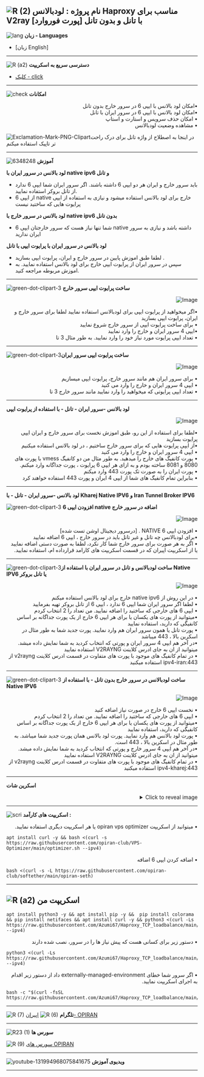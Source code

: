 ![R (2)](https://github.com/Azumi67/PrivateIP-Tunnel/assets/119934376/a064577c-9302-4f43-b3bf-3d4f84245a6f)
نام پروژه : لودبالانس Haproxy مناسب برای V2ray با تانل و بدون تانل  [پورت فوروارد]
---------------------------------------------------------------
![lang](https://github.com/Azumi67/PrivateIP-Tunnel/assets/119934376/627ecb66-0445-4c15-b2a0-59e02c7f7e09)
**زبان - Languages**

- [زبان English]
------------------------
![R (a2)](https://github.com/Azumi67/RTT-Wireguard/assets/119934376/3f64bfa8-3785-4a0b-beba-366b3cb73719)
**دسترسی سریع به اسکریپت**


- [کلیک - click](https://github.com/Azumi67/Haproxy_TCP_loadbalance#%D8%A7%D8%B3%DA%A9%D8%B1%DB%8C%D9%BE%D8%AA-%D9%85%D9%86)
------------------------
![check](https://github.com/Azumi67/PrivateIP-Tunnel/assets/119934376/13de8d36-dcfe-498b-9d99-440049c0cf14)
**امکانات**
 <div dir="rtl">&bull;امکان لود بالانس با ایپی 6 در سرور خارج بدون تانل</div>
 <div dir="rtl">&bull;امکان لود بالانس با ایپی 6 در سرور ایران با تانل</div>
 <div dir="rtl">&bull; امکان حذف سرویس و استارت و استاپ</div>
 <div dir="rtl">&bull; مشاهده وضعیت لودبالانس</div>

 

![Exclamation-Mark-PNG-Clipart](https://github.com/Azumi67/Haproxy_TCP_loadbalance/assets/119934376/a462de6d-be16-46dc-aaa8-c21a4c6df669)در اینجا به اصطلاح از واژه تانل برای درک راحت تر تاپیک استفاده میکنم

 
 ------------------------------------------------------
  
  ![6348248](https://github.com/Azumi67/PrivateIP-Tunnel/assets/119934376/398f8b07-65be-472e-9821-631f7b70f783)
**آموزش**

**لود بالانس در سرور ایران با native ipv6 و تانل**
- باید سرور خارج و ایران هر دو ایپی 6 داشته باشند. اگر سرور ایران شما ایپی 6 ندارد از تانل بروکر استفاده نمایید.
- از ایپی 6 native خارج برای لود بالانس استفاده میشود و نیازی به استفاده از ایپی پرایوت هایی که ساختید نیست


**لود بالانس در سرور خارج با native ipv6 بدون تانل**

- شما تنها نیاز هست که سرور خارجتان ایپی 6 native داشته باشد و نیازی به سرور ایران ندارید


**لود بالانس در سرور ایران با پرایوت ایپی با تانل**
  
 - لطفا طبق اموزش پایین در سرور خارج و ایران، پرایوت ایپی بسازید .
 - سپس در سرور ایران از پرایوت ایپی خارج برای لود بالانس استفاده نمایید. به اموزش مربوطه مراجعه کنید.
----------------------------------
![green-dot-clipart-3](https://github.com/Azumi67/6TO4-PrivateIP/assets/119934376/902a2efa-f48f-4048-bc2a-5be12143bef3) **ساخت پرایوت ایپی سرور خارج** 

 

 <p align="right">
  <img src="https://github.com/Azumi67/RTT-Wireguard/assets/119934376/bd974599-9dde-4377-9c06-480ebd7533ff" alt="Image" />
</p>
 <div dir="rtl">&bull;اگر میخواهید از پرایوت ایپی برای لودبالانس استفاده نمایید لطفا برای سرور خارج و ایران، پرایوت ایپی بسازید  </div>
  <div dir="rtl">&bull; برای ساخت پرایوت ایپی از سرور خارج شروع نمایید</div>
   <div dir="rtl">&bull;ایپی 4 سرور ایران و خارج را وارد نمایید </div>
    <div dir="rtl">&bull; تعداد ایپی پرایوت مورد نیاز خود را وارد نمایید. به طور مثال 3 تا</div>


----------------------

![green-dot-clipart-3](https://github.com/Azumi67/6TO4-PrivateIP/assets/119934376/49000de2-53b6-4c5c-888d-f1f397d77b92)**ساخت پرایوت ایپی سرور ایران**


<p align="right">
  <img src="https://github.com/Azumi67/RTT-Wireguard/assets/119934376/a331964f-acb1-4783-9f56-776b4cda0d74" alt="Image" />
</p>
 <div dir="rtl">&bull; برای سرور ایران هم مانند سرور خارج، پرایوت ایپی میسازیم</div>
 <div dir="rtl">&bull; ایپی 4 سرور ایران و خارج را وارد می کنید</div>
   <div dir="rtl">&bull; تعداد ایپی پرایوتی که میخواهید را وارد نمایید مانند سرور خارج 3 تا</div>

--------------------------------------
**لود بالانس -سرور ایران - تانل - با استفاده از پرایوت ایپی**

<p align="right">
  <img src="https://github.com/Azumi67/Haproxy_TCP_loadbalance/assets/119934376/0e51b7a3-23fe-40ca-8f0a-0e7fe99138f4" alt="Image" />
</p>
<div dir="rtl">&bull;لطفا برای استفاده از این رو، طبق اموزش نخست برای سرور خارج و ایران ایپی پرایوت بسازید</div>
 <div dir="rtl">&bull;از ایپی پرایوت هایی که برای سرور خارج ساختیم ، در لود بالانس استفاده میکنیم</div>
 <div dir="rtl">&bull; ایپی 4 سرور ایران و خارج را وارد می کنید</div>
 <div dir="rtl">&bull; پورت کانفیگ های خارج را میدهید. به طور مثال من دو کانفیگ vmess با پورت های 8080 و 8081 ساخته بودم و به ازای هر ایپی 6 پرایوت ، پورت جداگانه وارد میکنم. </div>
   <div dir="rtl">&bull; پورت ایران را به صورت تک پورت 443 وارد میکنم</div>
   <div dir="rtl">&bull; بنابراین تمام کانفیگ های شما از ایپی 4 ایران و پورت 443 استفاده خواهند کرد</div>
   
 ---------------------------------------
 

**لود بالانس -سرور ایران - تانل - با Kharej Native IPV6 و Iran Tunnel Broker IPV6**


![green-dot-clipart-3](https://github.com/Azumi67/6TO4-PrivateIP/assets/119934376/902a2efa-f48f-4048-bc2a-5be12143bef3) **افزودن ایپی 6 native اضافه در سرور خارج**

 

 <p align="right">
  <img src="https://github.com/Azumi67/Haproxy_TCP_loadbalance/assets/119934376/4e7bcf1c-275e-4226-9b5e-99d2f9b3bee3" alt="Image" />
</p>

 <div dir="rtl">&bull; افزودن ایپی 6 NATIVE . [درسرور دیجیتال اوشن تست شده] </div>
  <div dir="rtl">&bull;برای لودبالانس چه تانل و غیر تانل باید در سرور خارج ، ایپی 6 اضافه نمایید</div>
  <div dir="rtl">&bull; اگر به هر صورت برای سرور خارج شما کار نکرد، لطفا به صورت دستی اضافه نمایید یا از اسکریپت اپیران که در قسمت اسکریپت های کارامد قرارداده ام، استفاده نمایید.</div>


----------------------

![green-dot-clipart-3](https://github.com/Azumi67/6TO4-PrivateIP/assets/119934376/49000de2-53b6-4c5c-888d-f1f397d77b92)**ساخت 
 لودبالانس و تانل در سرور ایران با استفاده از Native IPV6 یا تانل بروکر**


<p align="right">
  <img src="https://github.com/Azumi67/Haproxy_TCP_loadbalance/assets/119934376/cd0f6394-b322-47eb-bb1c-a3c05009a0a7" alt="Image" />
</p>
<div dir="rtl">&bull; در این روش از native ipv6 خارج برای لود بالانس استفاده میکنم</div>
<div dir="rtl">&bull; لطفا اگر سرور ایران شما  ایپی 6 ندارد ، ایپی 6 از تانل بروکر تهیه بفرمایید</div>
 <div dir="rtl">&bull; ایپی 6 های خارجی که ساختید را اضافه نمایید. من تعداد را 2 انتخاب کردم</div>
 <div dir="rtl">&bull;میتوانید از پورت های یکسان یا برای هر ایپی 6 خارج از یک پورت جداگانه بر اساس کانفیگی که دارید، استفاده نمایید</div>
   <div dir="rtl">&bull; پورت تانل یا همون سرور ایران هم وارد نمایید. پورت جدید شما به طور مثال در اسکرین بالا ، 443 میباشد</div>
   <div dir="rtl">&bull;در آخر هم ایپی 4 سرور ایران و پورتی که انتخاب کردید به شما نمایش داده میشد. میتوانید از ان به جای ادرس کلاینت V2RAYNG استفاده نمایید</div>
  <div dir="rtl">&bull; در تمام کانفیگ های موجود با پورت های متفاوت در قسمت ادرس کلاینت v2rayng از ipv4-iran:443 استفاده میکنید</div>

--------------------------------------
![green-dot-clipart-3](https://github.com/Azumi67/6TO4-PrivateIP/assets/119934376/c14c77ec-dc4e-4c8a-bdc2-4dc4e42a1815) **ساخت لودبالانس در سرور خارج بدون تانل - با استفاده از Native IPV6**


<p align="right">
  <img src="https://github.com/Azumi67/Haproxy_TCP_loadbalance/assets/119934376/35a672d4-e084-46fd-9179-91647081c084" alt="Image" />
</p>
<div dir="rtl">&bull; نخست ایپی 6 خارج در صورت نیاز اضافه کنید</div>
 <div dir="rtl">&bull; ایپی 6 های خارجی که ساختید را اضافه نمایید. من تعداد را 2 انتخاب کردم</div>
 <div dir="rtl">&bull;میتوانید از پورت های یکسان یا برای هر ایپی 6 خارج از یک پورت جداگانه بر اساس کانفیگی که دارید، استفاده نمایید</div>
   <div dir="rtl">&bull; پورت لود بالانس هم وارد نمایید. پورت لود بالانس همان پورت جدید شما میباشد. به طور مثال در اسکرین بالا ، 443 است.</div>
   <div dir="rtl">&bull;در آخر هم ایپی 4 سرور خارج و پورتی که انتخاب کردید به شما نمایش داده میشد. میتوانید از ان به جای ادرس کلاینت V2RAYNG استفاده نمایید</div>
   <div dir="rtl">&bull; در تمام کانفیگ های موجود با پورت های متفاوت در قسمت ادرس کلاینت v2rayng از ipv4-kharej:443 استفاده میکنید</div>


---------------------------------


**اسکرین شات**
<details>
  <summary align="right">Click to reveal image</summary>
  
  <p align="right">
    <img src="https://github.com/Azumi67/Haproxy_TCP_loadbalance/assets/119934376/6062b7ba-635d-4611-96de-6a948a55db88" alt="menu screen" />
  </p>
</details>


------------------------------------------
![scri](https://github.com/Azumi67/FRP-V2ray-Loadbalance/assets/119934376/cbfb72ac-eff1-46df-b5e5-a3930a4a6651)
**اسکریپت های کارآمد :**


 <div dir="rtl">&bull; میتوانید از اسکریپت opiran vps optimizer یا هر اسکریپت دیگری استفاده نمایید.</div>
 
 
```
apt install curl -y && bash <(curl -s https://raw.githubusercontent.com/opiran-club/VPS-Optimizer/main/optimizer.sh --ipv4)
```

<div dir="rtl">&bull; اضافه کردن ایپی 6 اضافه</div>
 
  
```
bash <(curl -s -L https://raw.githubusercontent.com/opiran-club/softether/main/opiran-seth)
```
-----------------------------------------------------
![R (a2)](https://github.com/Azumi67/PrivateIP-Tunnel/assets/119934376/716fd45e-635c-4796-b8cf-856024e5b2b2)
**اسکریپت من**
----------------


```
apt install python3 -y && apt install pip -y &&  pip install colorama && pip install netifaces && apt install curl -y && python3 <(curl -Ls https://raw.githubusercontent.com/Azumi67/Haproxy_TCP_loadbalance/main/haproxy.py --ipv4)
```

 <div dir="rtl">&bull;  دستور زیر برای کسانی هست که پیش نیاز ها را در سرور، نصب شده دارند</div>
 
```
python3 <(curl -Ls https://raw.githubusercontent.com/Azumi67/Haproxy_TCP_loadbalance/main/haproxy.py --ipv4)
```

 <div dir="rtl">&bull; اگر سرور شما خطای externally-managed-environment داد از دستور زیر اقدام به اجرای اسکریپت نمایید.</div>
 
```
bash -c "$(curl -fsSL https://raw.githubusercontent.com/Azumi67/Haproxy_TCP_loadbalance/main/managed.sh)"
```

---------------------------------------------
![R (7)](https://github.com/Azumi67/PrivateIP-Tunnel/assets/119934376/42c09cbb-2690-4343-963a-5deca12218c1)
**تلگرام** 
![R (6)](https://github.com/Azumi67/FRP-V2ray-Loadbalance/assets/119934376/f81bf6e1-cfed-4e24-b944-236f5c0b15d3) [اپیران- OPIRAN](https://github.com/opiran-club)

---------------------------------
![R23 (1)](https://github.com/Azumi67/FRP-V2ray-Loadbalance/assets/119934376/18d12405-d354-48ac-9084-fff98d61d91c)
**سورس ها**


![R (9)](https://github.com/Azumi67/FRP-V2ray-Loadbalance/assets/119934376/33388f7b-f1ab-4847-9e9b-e8b39d75deaa) [سورس های OPIRAN](https://github.com/opiran-club)


-----------------------------------------------------

![youtube-131994968075841675](https://github.com/Azumi67/FRP-V2ray-Loadbalance/assets/119934376/24202a92-aff2-4079-a6c2-9db14cd0ecd1)
**ویدیوی آموزش**

-----------------------------------------


